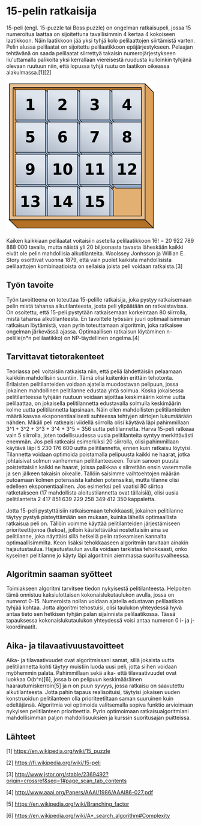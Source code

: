 15-pelin ratkaisija
=======

15-peli (engl. 15-puzzle tai Boss puzzle) on ongelman ratkaisupeli, jossa 15 numeroitua laattaa on sijoitettuna tavallisimmin
4 kertaa 4 kokoiseen laatikkoon. Näin laatikkoon jää yksi tyhjä kolo pelilaattojen siirtämistä varten. Pelin alussa pelilaatat on sijoitettu pelilaatikkoon
epäjärjestykseen. Pelaajan tehtävänä on saada pelilaatat siirrettyä takaisin numerojärjestykseen liu'uttamalla palikoita yksi
kerrallaan viereisestä ruudusta kulloinkin tyhjänä olevaan ruutuun niin, että lopussa tyhjä ruutu on laatikon oikeassa 
alakulmassa.[1][2] 

![ratkaistu peli](15-puzzle.png)

Kaiken kaikkiaan pelilaatat voitaisiin asetella pelilaatikkoon 16! = 20 922 789 888 000 tavalla, mutta näistä yli 20 biljoonasta tavasta läheskään kaikki eivät ole pelin mahdollisia alkutilanteita. Woolssey Jonhsson ja Willian E. Story osoittivat vuonna 1879, että vain puolet kaikista mahdollisista pelilaattojen kombinaatioista on sellaisia joista peli voidaan ratkaista.[3]

Työn tavoite
-------

Työn tavoitteena on toteuttaa 15-pelille ratkaisija, joka pystyy ratkaisemaan pelin mistä tahansa alkutilanteesta, josta peli ylipäätään on ratkaistavissa. On osoitettu, että 15-peli pystytään ratkaisemaan korkeintaan 80 siirrolla, mistä tahansa alkutilanteesta. En tavoittele työssäni juuri optimaallisimman ratkaisun löytämistä, vaan pyrin toteuttamaan algoritmin, joka ratkaisee ongelman järkevässä ajassa. Optimaallisen ratkaisun löytäminen n-pelille(n*n pelilaatikko) on NP-täydellinen ongelma.[4]

Tarvittavat tietorakenteet
-------

Teoriassa peli voitaisiin ratkaista niin, että peliä lähdettäisiin pelaamaan kaikkiin mahdollisiin suuntiin. Tämä olisi kuitenkin erittäin tehotonta. Erilaisten pelitilanteiden voidaan ajatella muodostavan pelipuun, jossa jokainen mahdollinen pelitilanne edustaa yhtä solmua. Koska jokaisessa pelitilanteessa tyhjään ruutuun voidaan sijoittaa keskimäärin kolme uutta pelilaattaa, on jokaisella pelitilannetta edustavalla solmulla keskimäärin kolme uutta pelitilannetta lapsinaan. Näin ollen mahdollisten pelitilanteiden määrä kasvaa eksponentiaalisesti suhteessa tehtyjen siirtojen lukumäärään nähden. Mikäli peli ratkeaisi viidellä siirrolla olisi käytävä läpi pahimmillaan 3^1 + 3^2 + 3^3 + 3^4 + 3^5 = 356 uutta pelitilannetta. Harva 15-peli ratkeaa vain 5 siirrolla, joten todellisuudessa uusia pelitilanteita syntyy merkittävästi enemmän. Jos peli ratkeaisi esimerkiksi 20 siirrolla, olisi pahimmillaan käytävä läpi 5 230 176 600 uutta pelitilannetta, ennen kuin ratkaisu löytyisi. Tilannetta voidaan optimoida poistamalla pelipuusta kaikki ne haarat, jotka johtaisivat solmun vanhemman pelitilanteeseen. Toisin sanoen puusta poistettaisiin kaikki ne haarat, joissa palikkaa x siirretään ensin vasemmalle ja sen jälkeen takaisin oikealle. Tällöin saisimme vaihtoehtojen määrän putoamaan kolmen potenssista kahden potenssiksi, mutta tilanne olisi edelleen eksponentiaalinen. Jos esimerksi peli vaatisi 80 siirtoa ratketakseen (17 mahdollista aloitustilannetta ovat tällaisiä), olisi uusia pelitilanteita 2 417 851 639 229 258 349 412 350 kappaletta. 

Jotta 15-peli pystyttäisiin ratkaisemaan tehokkaasti, jokainen pelitilanne täytyy pystyä pisteyttämään sen mukaan, kuinka lähellä optimaallista ratkaisua peli on. Tällöin voimme käyttää pelitilanteiden järjestämiseen prioriteettijonoa (kekoa), jolloin käsiteltäväksi nostettaisiin aina se pelitilanne, joka näyttäisi sillä hetkellä pelin ratkeamisen kannalta optimaallisimmilta. Keon lisäksi tehokkaaseen algoritmiin tarvitaan ainakin hajautustaulua. Hajautustaulun avulla voidaan tarkistaa tehokkaasti, onko kyseinen pelitilanne jo käyty läpi algoritmin aiemmassa suoritusvaiheessa.

Algoritmin saaman syötteet
-------

Toimiakseen algoritmi tarvitsee tiedon nykyisestä pelitilanteesta. Helpoiten tämä onnistuu kaksiulottaisen kokonaislukutaulukon avulla, jossa on numerot 0-15. Numeroista nollan voidaan ajatella edustavan pelilaatikon tyhjää kohtaa. Jotta algoritmi tehostuisi, olisi taulukon yhteydessä hyvä antaa tieto sen hetkisen tyhjän palan sijainnista pelilaatikossa. Tässä tapauksessa kokonaislukutaulukon yhteydessä voisi antaa numeron 0 i- ja j-koordinaatit. 

Aika- ja tilavaativuustavoitteet
-------

Aika- ja tilavaativuudet ovat algoritmissani samat, sillä jokaista uutta pelitilannetta kohti täytyy muistiin luoda uusi peli, jotta siihen voidaan myöhemmin palata. Pahimmillaan sekä aika- että tilavaativuudet ovat luokkaa O(b^n)[6], jossa b on pelipuun keskimääräinen haarautumiskerroin[5] ja n on puun syvyys, jossa ratkaisu on saavutettu alkutilanteesta. Jotta pahin tapaus realisoituisi, täytyisi jokaisen uuden konstruoidun pelitilanteen olla prioriteetiltaan saman suuruinen kuin edeltäjänsä. Algoritmia voi optimoida valitsemalla sopiva funktio arvioimaan nykyisen pelitilanteen prioriteettia. Pyrin optimoimaan ratkaisualgoritmiani mahdollisimman paljon mahdollisuuksien ja kurssin suoritusajan puitteissa.

Lähteet
-------

[1] https://en.wikipedia.org/wiki/15_puzzle

[2] https://fi.wikipedia.org/wiki/15-peli

[3] http://www.jstor.org/stable/2369492?origin=crossref&seq=1#page_scan_tab_contents

[4] http://www.aaai.org/Papers/AAAI/1986/AAAI86-027.pdf

[5] https://en.wikipedia.org/wiki/Branching_factor

[6] https://en.wikipedia.org/wiki/A*_search_algorithm#Complexity
